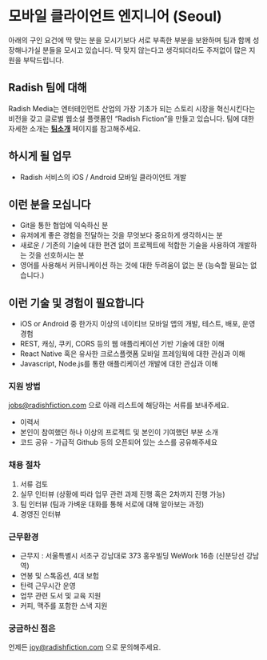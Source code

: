 
# 모바일 클라이언트 엔지니어 (Seoul)

아래의 구인 요건에 딱 맞는 분을 모시기보다 서로 부족한 부분을 보완하며 팀과 함께 성장해나가실 분들을 모시고 있습니다. 
딱 맞지 않는다고 생각되더라도 주저없이 많은 지원을 부탁드립니다.


## Radish 팀에 대해

Radish Media는 엔터테인먼트 산업의 가장 기초가 되는 스토리 시장을 혁신시킨다는 비전을 갖고 글로벌 웹소설 플랫폼인 “Radish Fiction”을 만들고 있습니다. 팀에 대한 자세한 소개는 **[팀소개](https://github.com/radishmedia/team/blob/master/README.md)** 페이지를 참고해주세요.


## 하시게 될 업무

- Radish 서비스의 iOS / Android 모바일 클라이언트 개발


## 이런 분을 모십니다

- Git을 통한 협업에 익숙하신 분
- 유저에게 좋은 경험을 전달하는 것을 무엇보다 중요하게 생각하시는 분
- 새로운 / 기존의 기술에 대한 편견 없이 프로젝트에 적합한 기술을 사용하여 개발하는 것을 선호하시는 분
- 영어를 사용해서 커뮤니케이션 하는 것에 대한 두려움이 없는 분 (능숙할 필요는 없습니다.)


## 이런 기술 및 경험이 필요합니다

- iOS or Android 중 한가지 이상의 네이티브 모바일 앱의 개발, 테스트, 배포, 운영 경험
- REST, 캐싱, 쿠키, CORS 등의 웹 애플리케이션 기반 기술에 대한 이해
- React Native 혹은 유사한 크로스플랫폼 모바일 프레임웍에 대한 관심과 이해
- Javascript, Node.js를 통한 애플리케이션 개발에 대한 관심과 이해


### 지원 방법

jobs@radishfiction.com 으로 아래 리스트에 해당하는 서류를 보내주세요. 

- 이력서
- 본인이 참여했던 하나 이상의 프로젝트 및 본인이 기여했던 부분 소개
- 코드 공유 - 가급적 Github 등의 오픈되어 있는 소스를 공유해주세요


### 채용 절차

1. 서류 검토
2. 실무 인터뷰 (상황에 따라 업무 관련 과제 진행 혹은 2차까지 진행 가능)
3. 팀 인터뷰 (팀과 가벼운 대화를 통해 서로에 대해 알아보는 과정)
4. 경영진 인터뷰


### 근무환경

- 근무지 : 서울특별시 서초구 강남대로 373 홍우빌딩 WeWork 16층 (신분당선 강남역)
- 연봉 및 스톡옵션, 4대 보험
- 탄력 근무시간 운영
- 업무 관련 도서 및 교육 지원
- 커피, 맥주를 포함한 스낵 지원


### 궁금하신 점은

언제든 joy@radishfiction.com 으로 문의해주세요.

